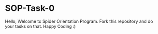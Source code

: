 # SOP-Task-0
Hello, Welcome to Spider Orientation Program. Fork this repository and do your tasks on that. Happy Coding :)
